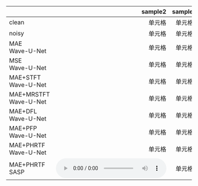 |       | sample2 | sample3 |
| :-----| ----: | :----: |
| clean | 单元格 | 单元格 |
| noisy | 单元格 | 单元格 |
| MAE <br> Wave-U-Net | 单元格 | 单元格 |
| MSE <br> Wave-U-Net | 单元格 | 单元格 |
| MAE+STFT <br> Wave-U-Net | 单元格 | 单元格 |
| MAE+MRSTFT <br> Wave-U-Net | 单元格 | 单元格 |
| MAE+DFL <br> Wave-U-Net | 单元格 | 单元格 |
| MAE+PFP <br> Wave-U-Net | 单元格 | 单元格 |
| MAE+PHRTF <br> Wave-U-Net | 单元格 | 单元格 |
| MAE+PHRTF <br> SASP | <audio src="./audios/p232_001.wav" controls="controls"/> </audio> | 单元格 |
